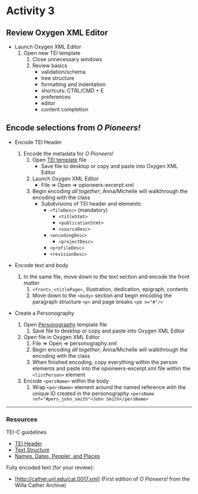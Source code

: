 # Activity 3

## Review Oxygen XML Editor
* Launch Oxygen XML Editor
  1. Open new TEI template
      1. Close unnecessary windows
      3. Review basics 
         * validation/schema
         * tree structure
         * formatting and indentation
         * shortcuts: CTRL/CMD + E
         * preferences
         * editor
         * content completion
         
## Encode selections from *O Pioneers!*

* Encode TEI Header
  1. Encode the metadata for *O Pioneers!*
       1. Open [TEI template](opioneers-excerpt.xml) file
          * Save file to desktop or copy and paste into Oxygen XML Editor
       2. Launch Oxygen XML Editor
          * File => Open => opioneers-excerpt.xml
       3. Begin encoding *all together*; Anna/Michelle will walkthrough the encoding with the class
          * Subdivisions of TEI header and elements:
              * `<fileDesc>` (mandatory)
                * `<titleStmt>`
                * `<publicationStmt>`
                * `<sourceDesc>`
              * `<encodingDesc>`
                * `<projectDesc>`
              * `<profileDesc>`
              * `<revisionDesc>`

* Encode text and body
   1. In the same file, move down to the text section and encode the front matter
      1. `<front>`, `<titlePage>`, illustration, dedication, epigraph, contents
      2. Move down to the `<body>` section and begin encoding the paragraph structure `<p>` and page breaks `<pb n="#"/>`

* Create a Personography
   1. Open [Personography](personography.xml) template file
       1. Save file to desktop or copy and paste into Oxygen XML Editor
   2. Open file in Oxygen XML Editor
       1. File => Open => personography.xml
       2. Begin encoding *all together*; Anna/Michelle will walkthrough the encoding with the class
       3. When finished encoding, copy everything within the person elements and paste into the 
          opioneers-excerpt.xml file within the `<listPerson>` element
   3. Encode `<persName>` within the body
       1. Wrap `<persName>` element around the named reference with the unique ID created in the personography
          `<persName ref="#pers_john_smith">John Smith</persName>`
          
    
***
### Resources 
TEI-C guidelines
* [TEI Header](http://www.tei-c.org/release/doc/tei-p5-doc/en/html/HD.html)
* [Text Structure](http://www.tei-c.org/release/doc/tei-p5-doc/en/html/DS.html)
* [Names, Dates, Peopler, and Places](http://www.tei-c.org/release/doc/tei-p5-doc/en/html/ND.html)

Fully encoded text (for your review):
* [http://cather.unl.edu/cat.0017.xml] (First edition of *O Pioneers!* from the Willa Cather Archive)
